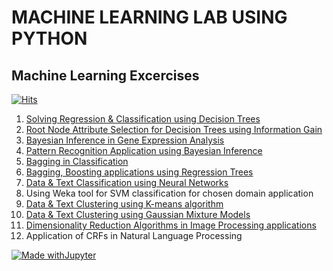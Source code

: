 # MACHINE LEARNING LAB USING PYTHON
## Machine Learning Excercises

[![Hits](https://hits.seeyoufarm.com/api/count/incr/badge.svg?url=https%3A%2F%2Fgithub.com%2Fvinothkumar2%2FML-Excercise%2F&count_bg=%2338393D&title_bg=%2327B3BE&icon=github.svg&icon_color=%23E7E7E7&title=Repo+Views&edge_flat=false)](https://hits.seeyoufarm.com)

1. <a href="https://github.com/vinothkumar2/ML-Excercise/tree/main/ex1">Solving Regression & Classification using Decision Trees</a>
2. <a href="https://github.com/vinothkumar2/ML-Excercise/tree/main/Attribute%20Selection%20Model">Root Node Attribute Selection for Decision Trees using Information Gain </a>
3. <a href="https://github.com/vinothkumar2/ML-Excercise/tree/main/Gene%20Expression%20Monitoring%20Analysis">Bayesian Inference in Gene Expression Analysis</a>
4. <a href="https://github.com/vinothkumar2/ML-Excercise/tree/main/ex4">Pattern Recognition Application using Bayesian Inference</a>
5. <a href="https://github.com/vinothkumar2/ML-Excercise/tree/main/Ensemble%20Learning">Bagging in Classification</a>
6. <a href="https://github.com/vinothkumar2/ML-Excercise/tree/main/bagging">Bagging, Boosting applications using Regression Trees</a>
7. <a href="https://github.com/vinothkumar2/ML-Excercise/tree/main/ex7">Data & Text Classification using Neural Networks</a>
8. Using Weka tool for SVM classification for chosen domain application
9.  <a href="https://github.com/vinothkumar2/ML-Excercise/tree/main/k-means-clustering">Data & Text Clustering using K-means algorithm</a>
10. <a href="https://github.com/vinothkumar2/ML-Excercise/tree/main/ex10">Data & Text Clustering using Gaussian Mixture Models</a>
11. <a href="https://github.com/vinothkumar2/ML-Excercise/tree/main/ex11">Dimensionality Reduction Algorithms in Image Processing applications</a>
12. Application of CRFs in Natural Language Processing

[![Made withJupyter](https://img.shields.io/badge/Made%20with-Jupyter-orange?style=for-the-badge&logo=Jupyter)](https://jupyter.org/try)
